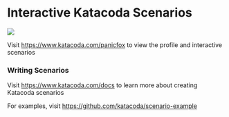 # Interactive Katacoda Scenarios

[![](http://shields.katacoda.com/katacoda/panicfox/count.svg)](https://www.katacoda.com/panicfox "Get your profile on Katacoda.com")

Visit https://www.katacoda.com/panicfox to view the profile and interactive scenarios

### Writing Scenarios
Visit https://www.katacoda.com/docs to learn more about creating Katacoda scenarios

For examples, visit https://github.com/katacoda/scenario-example
